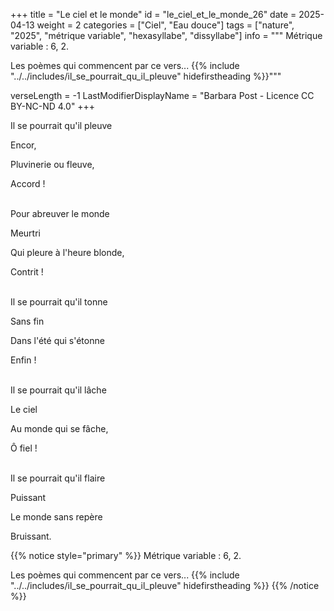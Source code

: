 +++
title = "Le ciel et le monde"
id = "le_ciel_et_le_monde_26"
date = 2025-04-13
weight = 2
categories = ["Ciel", "Eau douce"]
tags = ["nature", "2025", "métrique variable", "hexasyllabe", "dissyllabe"]
info = """
Métrique variable : 6, 2.

Les poèmes qui commencent par ce vers...
{{% include "../../includes/il_se_pourrait_qu_il_pleuve" hidefirstheading %}}"""

verseLength = -1
LastModifierDisplayName = "Barbara Post - Licence CC BY-NC-ND 4.0"
+++

Il se pourrait qu'il pleuve

Encor,

Pluvinerie ou fleuve,

Accord !

 \
Pour abreuver le monde

Meurtri

Qui pleure à l'heure blonde,

Contrit !

 \
Il se pourrait qu'il tonne

Sans fin

Dans l'été qui s'étonne

Enfin !

 \
Il se pourrait qu'il lâche

Le ciel

Au monde qui se fâche,

Ô fiel !

 \
Il se pourrait qu'il flaire

Puissant

Le monde sans repère

Bruissant.

{{% notice style="primary" %}}
Métrique variable : 6, 2.

Les poèmes qui commencent par ce vers...
{{% include "../../includes/il_se_pourrait_qu_il_pleuve" hidefirstheading %}}
{{% /notice %}}
